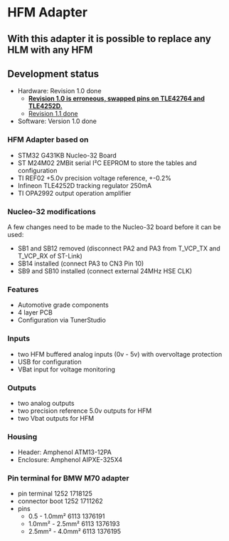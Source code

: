# HFM Adapter

## With this adapter it is possible to replace any HLM with any HFM

## Development status

- Hardware: Revision 1.0 done
  - [**Revision 1.0 is erroneous, swapped pins on TLE42764 and TLE4252D.**](./hardware/Rev1.0/README.md)
  - [Revision 1.1 done](./hardware/Rev1.1/README.md)
- Software: Version 1.0 done

### HFM Adapter based on

- STM32 G431KB Nucleo-32 Board
- ST M24M02 2MBit serial I²C EEPROM to store the tables and configuration
- TI REF02 +5.0v precision voltage reference, +-0.2%
- Infineon TLE4252D tracking regulator 250mA
- TI OPA2992 output operation amplifier

### Nucleo-32 modifications

A few changes need to be made to the Nucleo-32 board before it can be used:

- SB1 and SB12 removed (disconnect PA2 and PA3 from T_VCP_TX and T_VCP_RX of ST-Link)
- SB14 installed (connect PA3 to CN3 Pin 10)
- SB9 and SB10 installed (connect external 24MHz HSE CLK)

### Features

- Automotive grade components
- 4 layer PCB
- Configuration via TunerStudio

### Inputs

- two HFM buffered analog inputs (0v - 5v) with overvoltage protection 
- USB for configuration
- VBat input for voltage monitoring 

### Outputs

- two analog outputs
- two precision reference 5.0v outputs for HFM
- two Vbat outputs for HFM

### Housing

- Header: Amphenol ATM13-12PA
- Enclosure: Amphenol AIPXE-325X4

### Pin terminal for BMW M70 adapter

- pin terminal 1252 1718125
- connector boot 1252 1711262
- pins
  - 0.5 - 1.0mm² 6113 1376191
  - 1.0mm² - 2.5mm² 6113 1376193
  - 2.5mm² - 4.0mm² 6113 1376195
